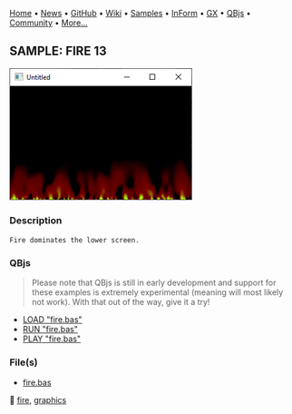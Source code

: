 [Home](https://qb64.com) • [News](../../news.md) • [GitHub](https://github.com/QB64Official/qb64) • [Wiki](https://github.com/QB64Official/qb64/wiki) • [Samples](../../samples.md) • [InForm](../../inform.md) • [GX](../../gx.md) • [QBjs](../../qbjs.md) • [Community](../../community.md) • [More...](../../more.md)

## SAMPLE: FIRE 13

![screenshot.png](img/screenshot.png)

### Description

```text
Fire dominates the lower screen.
```

### QBjs

> Please note that QBjs is still in early development and support for these examples is extremely experimental (meaning will most likely not work). With that out of the way, give it a try!

* [LOAD "fire.bas"](https://v6p9d9t4.ssl.hwcdn.net/html/5963335/index.html?src=https://qb64.com/samples/fire-13/src/fire.bas)
* [RUN "fire.bas"](https://v6p9d9t4.ssl.hwcdn.net/html/5963335/index.html?mode=auto&src=https://qb64.com/samples/fire-13/src/fire.bas)
* [PLAY "fire.bas"](https://v6p9d9t4.ssl.hwcdn.net/html/5963335/index.html?mode=play&src=https://qb64.com/samples/fire-13/src/fire.bas)

### File(s)

* [fire.bas](src/fire.bas)

🔗 [fire](../fire.md), [graphics](../graphics.md)
